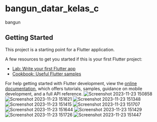 # bangun_datar_kelas_c

bangun

## Getting Started

This project is a starting point for a Flutter application.

A few resources to get you started if this is your first Flutter project:

- [Lab: Write your first Flutter app](https://docs.flutter.dev/get-started/codelab)
- [Cookbook: Useful Flutter samples](https://docs.flutter.dev/cookbook)

For help getting started with Flutter development, view the
[online documentation](https://docs.flutter.dev/), which offers tutorials,
samples, guidance on mobile development, and a full API reference.
![Screenshot 2023-11-23 150858](https://github.com/DanteAAT/bangun_datar/assets/115200282/dcb09ca9-543e-4e47-bed6-f91924a9dcf2)
![Screenshot 2023-11-23 151621](https://github.com/DanteAAT/bangun_datar/assets/115200282/f26081e1-2d3a-4d2e-bd67-071330189885)
![Screenshot 2023-11-23 151348](https://github.com/DanteAAT/bangun_datar/assets/115200282/8f6788b0-9655-420e-9854-78fd24e8ad46)
![Screenshot 2023-11-23 151415](https://github.com/DanteAAT/bangun_datar/assets/115200282/4129844d-882c-4e73-b243-1417ff58547a)
![Screenshot 2023-11-23 151707](https://github.com/DanteAAT/bangun_datar/assets/115200282/2b52eacc-9a52-4c7d-987d-f56b2f661177)
![Screenshot 2023-11-23 151644](https://github.com/DanteAAT/bangun_datar/assets/115200282/b6b27ecd-01af-4c40-b08b-361ae8322c62)
![Screenshot 2023-11-23 151429](https://github.com/DanteAAT/bangun_datar/assets/115200282/09a59169-5429-4db6-860e-b21a95e2b1a0)
![Screenshot 2023-11-23 151726](https://github.com/DanteAAT/bangun_datar/assets/115200282/cff7d011-4705-4ec7-979a-5c66e064397e)
![Screenshot 2023-11-23 151447](https://github.com/DanteAAT/bangun_datar/assets/115200282/5ad6b1b0-a514-49a4-aaca-e6de83f7362e)
